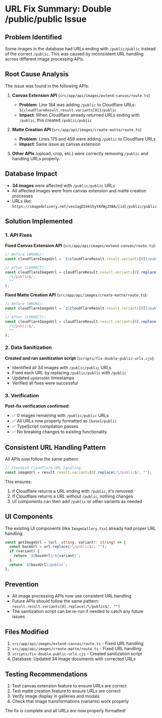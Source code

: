 # URL Fix Summary: Double /public/public Issue

## Problem Identified

Some images in the database had URLs ending with `/public/public` instead of the correct `/public`. This was caused by inconsistent URL handling across different image processing APIs.

## Root Cause Analysis

The issue was found in the following APIs:

1. **Canvas Extension API** (`src/app/api/images/extend-canvas/route.ts`)

   - **Problem**: Line 184 was adding `/public` to Cloudflare URLs: `${cloudflareResult.result.variants[0]}/public`
   - **Impact**: When Cloudflare already returned URLs ending with `/public`, this created `/public/public`

2. **Matte Creation API** (`src/app/api/images/create-matte/route.ts`)

   - **Problem**: Lines 175 and 459 were adding `/public` to Cloudflare URLs
   - **Impact**: Same issue as canvas extension

3. **Other APIs** (upload, crop, etc.) were correctly removing `/public` and handling URLs properly.

## Database Impact

- **34 images** were affected with `/public/public` URLs
- All affected images were from canvas extension and matte creation processes
- URLs like: `https://imagedelivery.net/veo1agD2ekS5yYAVWyZXBA/[id]/public/public`

## Solution Implemented

### 1. API Fixes

**Fixed Canvas Extension API** (`src/app/api/images/extend-canvas/route.ts`):

```typescript
// Before (WRONG):
const cloudflareImageUrl = `${cloudflareResult.result.variants[0]}/public`;

// After (CORRECT):
const cloudflareImageUrl = cloudflareResult.result.variants[0].replace(
  /\/public$/,
  ""
);
```

**Fixed Matte Creation API** (`src/app/api/images/create-matte/route.ts`):

```typescript
// Before (WRONG):
const cloudflareImageUrl = `${cloudflareResult.result.variants[0]}/public`;

// After (CORRECT):
const cloudflareImageUrl = cloudflareResult.result.variants[0].replace(
  /\/public$/,
  ""
);
```

### 2. Data Sanitization

**Created and ran sanitization script** (`scripts/fix-double-public-urls.cjs`):

- Identified all 34 images with `/public/public` URLs
- Fixed each URL by replacing `/public/public` with `/public`
- Updated `updatedAt` timestamps
- Verified all fixes were successful

### 3. Verification

**Post-fix verification confirmed**:

- ✅ 0 images remaining with `/public/public` URLs
- ✅ All URLs now properly formatted as `[base]/public`
- ✅ TypeScript compilation passes
- ✅ No breaking changes to existing functionality

## Consistent URL Handling Pattern

All APIs now follow the same pattern:

```typescript
// Standard Cloudflare URL handling:
const imageUrl = result.result.variants[0].replace(/\/public$/, "");
```

This ensures:

1. If Cloudflare returns a URL ending with `/public`, it's removed
2. If Cloudflare returns a URL without `/public`, nothing changes
3. UI components can then add `/public` or other variants as needed

## UI Components

The existing UI components (like `ImageGallery.tsx`) already had proper URL handling:

```typescript
const getImageUrl = (url: string, variant?: string) => {
  const baseUrl = url.replace(/\/public$/, "");
  if (variant) {
    return `${baseUrl}/${variant}`;
  }
  return `${baseUrl}/public`;
};
```

## Prevention

- All image processing APIs now use consistent URL handling
- Future APIs should follow the same pattern: `result.result.variants[0].replace(/\/public$/, "")`
- The sanitization script can be re-run if needed to catch any future issues

## Files Modified

1. `src/app/api/images/extend-canvas/route.ts` - Fixed URL handling
2. `src/app/api/images/create-matte/route.ts` - Fixed URL handling
3. `scripts/fix-double-public-urls.cjs` - Created sanitization script
4. Database: Updated 34 image documents with corrected URLs

## Testing Recommendations

1. Test canvas extension feature to ensure URLs are correct
2. Test matte creation feature to ensure URLs are correct
3. Verify image display in galleries and modals
4. Check that image transformations (variants) work properly

The fix is complete and all URLs are now properly formatted!
